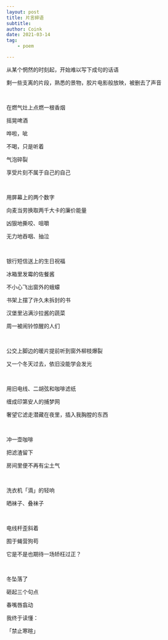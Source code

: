 ```yaml
---
layout: post
title: 片言碎语
subtitle: 
author: Coink
date: 2021-03-14
tag: 
    - poem 

---
```




从某个惘然的时刻起，开始难以写下成句的话语

剩一些支离的片段，熟悉的景物，胶片电影般放映，被删去了声音

<br>

在燃气灶上点燃一根香烟

摇晃啤酒

哗啦，呲

不喝，只是听着

气泡碎裂

享受片刻不属于自己的自己

<br>

用屏幕上的两个数字

向麦当劳换取两千大卡的廉价能量

凶狠地撕咬、咀嚼

无力地吞咽、抽泣

<br>

银行短信送上的生日祝福

冰箱里发霉的佐餐酱

不小心飞出窗外的蛾蠓

书架上摆了许久未拆封的书

汉堡里沾满沙拉酱的蔬菜

周一被闹铃惊醒的人们

<br>

公交上脚边的暖片提前听到窗外柳枝爆裂

又一个冬天过去，依旧没能学会发光

<br>

用旧电线、二胡弦和咖啡滤纸

缠成印第安人的捕梦网

奢望它滤走潜藏在夜里，插入我胸膛的东西

<br>

冲一壶咖啡

把滤渣留下

房间里便不再有尘土气

<br>

洗衣机「滴」的轻响

晒袜子、叠袜子

<br>

电线杆歪斜着

囿于蝇营狗苟

它是不是也期待一场矫枉过正？

<br>

冬坠落了

砸起三个句点

春嘴唇翕动

我终于读懂：

「禁止寒暄」